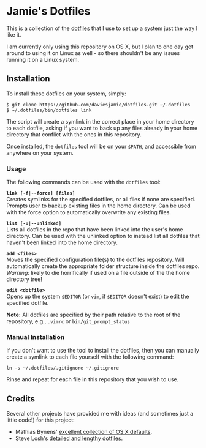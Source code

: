 # Jamie's Dotfiles

This is a collection of the [dotfiles](http://dotfiles.github.io/) that I use to set up a system just the way I like it.

I am currently only using this repository on OS X, but I plan to one day get around to using it on Linux as well - so there shouldn't be any issues running it on a Linux system.

## Installation

To install these dotfiles on your system, simply:

```
$ git clone https://github.com/daviesjamie/dotfiles.git ~/.dotfiles
$ ~/.dotfiles/bin/dotfiles link
```

The script will create a symlink in the correct place in your home directory to each dotfile, asking if you want to back up any files already in your home directory that conflict with the ones in this repository.

Once installed, the `dotfiles` tool will be on your `$PATH`, and accessible from anywhere on your system.

### Usage
The following commands can be used with the `dotfiles` tool:

**`link [-f|--force] [files]`**<br />
Creates symlinks for the specified dotfiles, or all files if none are specified. Prompts user to backup existing files in the home directory. Can be used with the force option to automatically overwrite any existing files.

**`list [-u|--unlinked]`**<br />
Lists all dotfiles in the repo that have been linked into the user's home directory. Can be used with the unlinked option to instead list all dotfiles that haven't been linked into the home directory.

**`add <files>`**<br />
Moves the specified configuration file(s) to the dotfiles repository. Will automatically create the appropriate folder structure inside the dotfiles repo. *Warning:* likely to die horrifically if used on a file outside of the the home directory tree!

**`edit <dotfile>`**<br />
Opens up the system `$EDITOR` (or `vim`, if `$EDITOR` doesn't exist) to edit the specified dotfile.

**Note:** All dotfiles are specified by their path relative to the root of the repository, e.g., `.vimrc` or `bin/git_prompt_status`

### Manual Installation

If you don't want to use the tool to install the dotfiles, then you can
manually create a symlink to each file yourself with the following command:

```
ln -s ~/.dotfiles/.gitignore ~/.gitignore
```

Rinse and repeat for each file in this repository that you wish to use.

## Credits

Several other projects have provided me with ideas (and sometimes just a little
code!) for this project:
 - Mathias Bynens' [excellent collection of OS
   X defaults](https://github.com/mathiasbynens/dotfiles/blob/master/.osx).
 - Steve Losh's [detailed and lengthy
   dotfiles](https://bitbucket.org/sjl/dotfiles).

